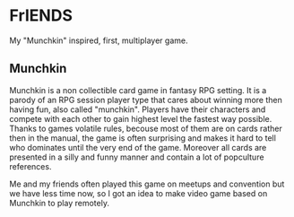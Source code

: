 # FrIENDS
 My "Munchkin" inspired, first, multiplayer game.

## Munchkin
 Munchkin is a non collectible card game in fantasy RPG setting. It is a parody of an RPG session player type that cares about winning more then having fun, also called "munchkin". 
 Players have their characters and compete with each other to gain highest level the fastest way possible. Thanks to games volatile rules, becouse most of them are on cards rather then in the manual, the game is often surprising and makes it hard to tell who dominates until the very end of the game. Moreover all cards are presented in a silly and funny manner and contain a lot of popculture references.
 
 Me and my friends often played this game on meetups and convention but we have less time now, so I got an idea to make video game based on Munchkin to play remotely.
